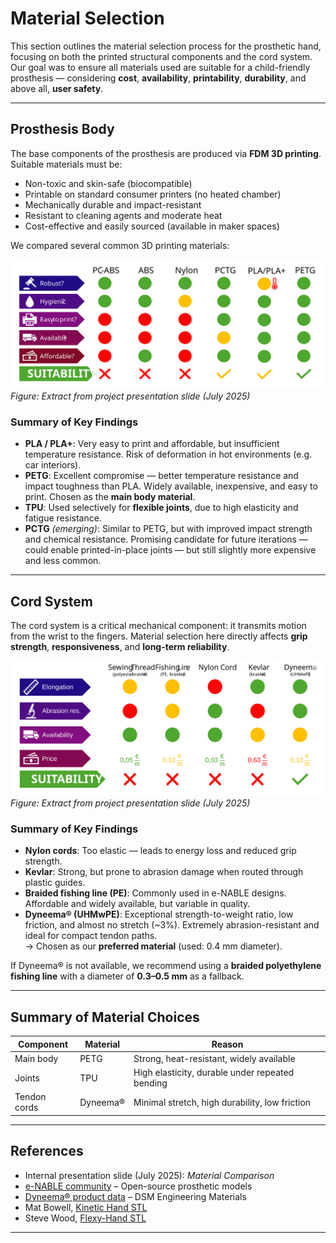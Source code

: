 # Material Selection

This section outlines the material selection process for the prosthetic hand, focusing on both the printed structural components and the cord system. Our goal was to ensure all materials used are suitable for a child-friendly prosthesis — considering **cost**, **availability**, **printability**, **durability**, and above all, **user safety**.

---

## Prosthesis Body

The base components of the prosthesis are produced via **FDM 3D printing**. Suitable materials must be:

- Non-toxic and skin-safe (biocompatible)
- Printable on standard consumer printers (no heated chamber)
- Mechanically durable and impact-resistant
- Resistant to cleaning agents and moderate heat
- Cost-effective and easily sourced (available in maker spaces)

We compared several common 3D printing materials:

![Material Selection Chart](./images/material-selection.svg)  
*Figure: Extract from project presentation slide (July 2025)*

### Summary of Key Findings

- **PLA / PLA+**: Very easy to print and affordable, but insufficient temperature resistance. Risk of deformation in hot environments (e.g. car interiors).
- **PETG**: Excellent compromise — better temperature resistance and impact toughness than PLA. Widely available, inexpensive, and easy to print. Chosen as the **main body material**.
- **TPU**: Used selectively for **flexible joints**, due to high elasticity and fatigue resistance.
- **PCTG** *(emerging)*: Similar to PETG, but with improved impact strength and chemical resistance. Promising candidate for future iterations — could enable printed-in-place joints — but still slightly more expensive and less common.

---

## Cord System

The cord system is a critical mechanical component: it transmits motion from the wrist to the fingers. Material selection here directly affects **grip strength**, **responsiveness**, and **long-term reliability**.

![Cord Material Selection Chart](./images/cord-material-selection.svg)  
*Figure: Extract from project presentation slide (July 2025)*

### Summary of Key Findings

- **Nylon cords**: Too elastic — leads to energy loss and reduced grip strength.
- **Kevlar**: Strong, but prone to abrasion damage when routed through plastic guides.
- **Braided fishing line (PE)**: Commonly used in e-NABLE designs. Affordable and widely available, but variable in quality.
- **Dyneema® (UHMwPE)**: Exceptional strength-to-weight ratio, low friction, and almost no stretch (~3%). Extremely abrasion-resistant and ideal for compact tendon paths.  
  → Chosen as our **preferred material** (used: 0.4 mm diameter).

If Dyneema® is not available, we recommend using a **braided polyethylene fishing line** with a diameter of **0.3–0.5 mm** as a fallback.

---

## Summary of Material Choices

| Component            | Material | Reason                                             |
|---------------------|----------|----------------------------------------------------|
| Main body           | PETG     | Strong, heat-resistant, widely available           |
| Joints              | TPU      | High elasticity, durable under repeated bending    |
| Tendon cords        | Dyneema® | Minimal stretch, high durability, low friction     |

---

## References

- Internal presentation slide (July 2025): *Material Comparison*
- [e-NABLE community](https://enablingthefuture.org/) – Open-source prosthetic models  
- [Dyneema® product data](https://www.dsm.com/dyneema) – DSM Engineering Materials  
- Mat Bowell, [Kinetic Hand STL](https://www.thingiverse.com/thing:4618922)  
- Steve Wood, [Flexy-Hand STL](https://www.thingiverse.com/thing:380665)

---
